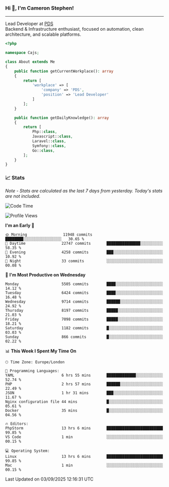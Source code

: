 ### Hi 👋, I'm Cameron Stephen!

---

Lead Developer at [PDS](https://prindatasolutions.co.uk)  
Backend & Infrastructure enthusiast, focused on automation, clean architecture, and scalable platforms.


```php
<?php

namespace Cajs;

class About extends Me
{
    public function getCurrentWorkplace(): array
    {
        return [
            'workplace' => [
                'company' => 'PDS',
                'position' => 'Lead Developer'
            ]
        ];
    }

    public function getDailyKnowledge(): array
    {
        return [
            Php::class,
            Javascript::class,
            Laravel::class,
            Symfony::class,
            Go::class,
        ];
    }
}
```

### 📈 Stats
<p><em>Note - Stats are calculated as the last 7 days from yesterday. Today's stats are not included.</em></p>


<!--START_SECTION:waka-->
![Code Time](http://img.shields.io/badge/Code%20Time-4%2C673%20hrs%2034%20mins-blue)

![Profile Views](http://img.shields.io/badge/Profile%20Views-0-blue)

**I'm an Early 🐤** 

```text
🌞 Morning                11948 commits       ████████░░░░░░░░░░░░░░░░░   30.65 % 
🌆 Daytime                22747 commits       ███████████████░░░░░░░░░░   58.35 % 
🌃 Evening                4258 commits        ███░░░░░░░░░░░░░░░░░░░░░░   10.92 % 
🌙 Night                  33 commits          ░░░░░░░░░░░░░░░░░░░░░░░░░   00.08 % 
```
📅 **I'm Most Productive on Wednesday** 

```text
Monday                   5505 commits        ████░░░░░░░░░░░░░░░░░░░░░   14.12 % 
Tuesday                  6424 commits        ████░░░░░░░░░░░░░░░░░░░░░   16.48 % 
Wednesday                9714 commits        ██████░░░░░░░░░░░░░░░░░░░   24.92 % 
Thursday                 8197 commits        █████░░░░░░░░░░░░░░░░░░░░   21.03 % 
Friday                   7098 commits        █████░░░░░░░░░░░░░░░░░░░░   18.21 % 
Saturday                 1182 commits        █░░░░░░░░░░░░░░░░░░░░░░░░   03.03 % 
Sunday                   866 commits         █░░░░░░░░░░░░░░░░░░░░░░░░   02.22 % 
```


📊 **This Week I Spent My Time On** 

```text
🕑︎ Time Zone: Europe/London

💬 Programming Languages: 
YAML                     6 hrs 55 mins       █████████████░░░░░░░░░░░░   52.74 % 
PHP                      2 hrs 57 mins       ██████░░░░░░░░░░░░░░░░░░░   22.49 % 
JSON                     1 hr 31 mins        ███░░░░░░░░░░░░░░░░░░░░░░   11.67 % 
Nginx configuration file 44 mins             █░░░░░░░░░░░░░░░░░░░░░░░░   05.61 % 
Docker                   35 mins             █░░░░░░░░░░░░░░░░░░░░░░░░   04.56 % 

🔥 Editors: 
PhpStorm                 13 hrs 6 mins       █████████████████████████   99.85 % 
VS Code                  1 min               ░░░░░░░░░░░░░░░░░░░░░░░░░   00.15 % 

💻 Operating System: 
Linux                    13 hrs 6 mins       █████████████████████████   99.85 % 
Mac                      1 min               ░░░░░░░░░░░░░░░░░░░░░░░░░   00.15 % 
```


 Last Updated on 03/09/2025 12:16:31 UTC
<!--END_SECTION:waka-->
